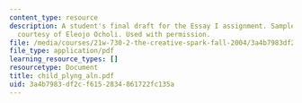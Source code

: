 ```yaml
---
content_type: resource
description: A student's final draft for the Essay I assignment. Sample student essay
  courtesy of Eleojo Ocholi. Used with permission.
file: /media/courses/21w-730-2-the-creative-spark-fall-2004/3a4b7983df2cf6152834861722fc135a_child_plyng_aln.pdf
file_type: application/pdf
learning_resource_types: []
resourcetype: Document
title: child_plyng_aln.pdf
uid: 3a4b7983-df2c-f615-2834-861722fc135a
---
```


